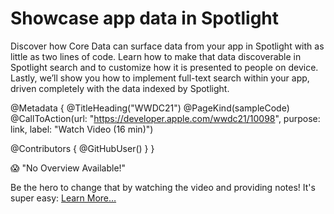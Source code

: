# Showcase app data in Spotlight

Discover how Core Data can surface data from your app in Spotlight with as little as two lines of code. Learn how to make that data discoverable in Spotlight search and to customize how it is presented to people on device. Lastly, we’ll show you how to implement full-text search within your app, driven completely with the data indexed by Spotlight.

@Metadata {
   @TitleHeading("WWDC21")
   @PageKind(sampleCode)
   @CallToAction(url: "https://developer.apple.com/wwdc21/10098", purpose: link, label: "Watch Video (16 min)")

   @Contributors {
      @GitHubUser(<replace this with your GitHub handle>)
   }
}

😱 "No Overview Available!"

Be the hero to change that by watching the video and providing notes! It's super easy:
 [Learn More…](https://wwdcnotes.github.io/WWDCNotes/documentation/wwdcnotes/contributing)
